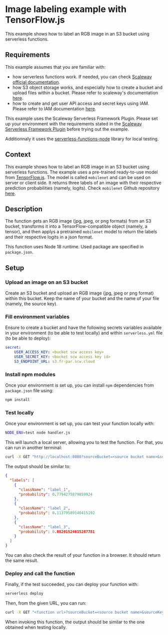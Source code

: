 # Image labeling example with TensorFlow.js

This example shows how to label an RGB image in an S3 bucket using serverless functions.

## Requirements

This example assumes that you are familiar with:

* how serverless functions work. If needed, you can check [Scaleway official documentation](https://www.scaleway.com/en/docs/serverless/functions/quickstart/).
* how S3 object storage works, and especially how to create a bucket and upload files within a bucket. Please refer to scaleway's documentation [here](https://www.scaleway.com/en/docs/storage/object/quickstart/).
* how to create and get user API access and secret keys using IAM. Please refer to IAM documentation [here](https://www.scaleway.com/en/docs/identity-and-access-management/iam/concepts/).

This example uses the Scaleway Serverless Framework Plugin. Please set up your environment with the requirements stated in the [Scaleway Serverless Framework Plugin](https://github.com/scaleway/serverless-scaleway-functions) before trying out the example.

Additionnaly it uses the [serverless-functions-node](https://github.com/scaleway/serverless-functions-node) library for local testing.

## Context

This example shows how to label an RGB image in an S3 bucket using serverless functions. The example uses a pre-trained ready-to-use model from [TensorFlow.js](https://www.tensorflow.org/js/models). The model is called `mobilenet` and can be used on server or client side. It returns three labels of an image with their respective prediction probabilities (namely, logits). Check `mobilenet` Github repository [here](https://github.com/tensorflow/tfjs-models/tree/master/mobilenet).

## Description

The function gets an RGB image (jpg, jpeg, or png formats) from an S3 bucket, transforms it into a TensorFlow-compatible object (namely, a tensor), and then applys a pretrained `mobilenet` model to return the labels and their respective logits in a json format.

This function uses Node 18 runtime. Used package are specified in `package.json`.

## Setup

### Upload an image on an S3 bucket

Create an S3 bucket and upload an RGB image (jpg, jpeg or png format) within this bucket. Keep the name of your bucket and the name of your file (namely, the source key).

### Fill environment variables

Ensure to create a bucket and have the following secrets variables available in your environment (to be able to test locally) and within `serverless.yml` file (to be able to deploy):

```yml
secret:
    USER_ACCESS_KEY: <bucket scw access key>
    USER_SECRET_KEY: <bucket scw access key id>
    S3_ENDPOINT_URL: s3.fr-par.scw.cloud
```

### Install npm modules

Once your environment is set up, you can install `npm` dependencies from `package.json` file using:

```sh
npm install
```

### Test locally

Once your environment is set up, you can test your function locally with:

```sh
NODE_ENV=test node handler.js
```

This will launch a local server, allowing you to test the function. For that, you can run in another terminal:

```sh
curl -X GET "http://localhost:8080?sourceBucket=<source bucket name>&sourceKey=<filename within bucket>"
```

The output should be similar to:

```json
{
  "labels": [
    {
      "className": "label_1",
      "probability": 0.7794275879859924
    },
    {
      "className": "label_2",
      "probability": 0.11379589140415192
    },
    {
      "className": "label_3",
      "probability": 0.08201524615287781
    }
  ]
}
```

You can also check the result of your function in a browser. It should return the same result.

### Deploy and call the function

Finally, if the test succeeded, you can deploy your function with:

```sh
serverless deploy
```

Then, from the given URL, you can run:

```sh
curl -X GET "<function url>?sourceBucket=<source bucket name>&sourceKey=<filename within bucket>"
```

When invoking this function, the output should be similar to the one obtained when testing locally.
